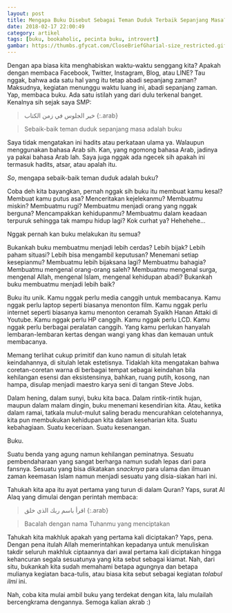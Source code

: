 ```yaml
---
layout: post
title: Mengapa Buku Disebut Sebagai Teman Duduk Terbaik Sepanjang Masa?
date: 2018-02-17 22:00:49
category: artikel
tags: [buku, bookaholic, pecinta buku, introvert]
gambar: https://thumbs.gfycat.com/CloseBriefGharial-size_restricted.gif
---
```


Dengan apa biasa kita menghabiskan waktu-waktu senggang kita? Apakah dengan membaca Facebook, Twitter, Instagram, Blog, atau LINE? Tau nggak, bahwa ada satu hal yang itu tetap abadi sepanjang zaman? Maksudnya, kegiatan menunggu waktu luang ini, abadi sepanjang zaman. Yap, membaca buku. Ada satu istilah yang dari dulu terkenal banget. Kenalnya sih sejak saya SMP:

> خير الجلوس في زمن الكتاب
{:.arab}

> Sebaik-baik teman duduk sepanjang masa adalah buku

Saya tidak mengatakan ini hadits atau perkataan ulama ya. Walaupun menggunakan bahasa Arab sih. Kan, yang ngomong bahasa Arab, jadinya ya pakai bahasa Arab lah. Saya juga nggak ada ngecek sih apakah ini termasuk hadits, atsar, atau apalah itu.

_So_, mengapa sebaik-baik teman duduk adalah buku?

Coba deh kita bayangkan, pernah nggak sih buku itu membuat kamu kesal? Membuat kamu putus asa? Menceritakan kejelekanmu? Membuatmu miskin? Membuatmu rugi? Membuatmu menjadi orang yang nggak berguna? Mencampakkan kehidupanmu? Membuatmu dalam keadaan terpuruk sehingga tak mampu hidup lagi? Kok curhat ya? Hehehehe...

Nggak pernah kan buku melakukan itu semua?

Bukankah buku membuatmu menjadi lebih cerdas? Lebih bijak? Lebih paham situasi? Lebih bisa mengambil keputusan? Menemani setiap kesepianmu? Membuatmu lebih bijaksana lagi? Membuatmu bahagia? Membuatmu mengenal orang-orang saleh? Membuatmu mengenal surga, mengenal Allah, mengenal Islam, mengenal kehidupan abadi? Bukankah buku membuatmu menjadi lebih baik?

Buku itu unik. Kamu nggak perlu media canggih untuk membacanya. Kamu nggak perlu laptop seperti biasanya menonton film. Kamu nggak perlu internet seperti biasanya kamu menonton ceramah Syaikh Hanan Attaki di Youtube. Kamu nggak perlu HP canggih. Kamu nggak perlu LCD. Kamu nggak perlu berbagai peralatan canggih. Yang kamu perlukan hanyalah lembaran-lembaran kertas dengan wangi yang khas dan kemauan untuk membacanya.

Memang terlihat cukup primitif dan kuno namun di situlah letak keindahannya, di situlah letak estetisnya. Tidaklah kita mengatakan bahwa coretan-coretan warna di berbagai tempat sebagai keindahan bila kehilangan esensi dan eksistensinya, bahkan, ruang putih, kosong, nan hampa, disulap menjadi maestro karya seni di tangan Steve Jobs.

Dalam hening, dalam sunyi, buku kita baca. Dalam rintik-rintik hujan, maupun dalam malam dingin, buku menemani kesendirian kita. Atau, ketika dalam ramai, tatkala mulut-mulut saling beradu mencurahkan celotehannya, kita pun membukukan kehidupan kita dalam keseharian kita. Suatu kebahagiaan. Suatu keceriaan. Suatu kesenangan.

Buku.

Suatu benda yang agung namun kehilangan peminatnya. Sesuatu pembendaharaan yang sangat berharga namun sudah lepas dari para fansnya. Sesuatu yang bisa dikatakan _snacknya_ para ulama dan ilmuan zaman keemasan Islam namun menjadi sesuatu yang disia-siakan hari ini.

Tahukah kita apa itu ayat pertama yang turun di dalam Quran? Yaps, surat Al Alaq yang dimulai dengan perintah membaca:

> اقرأ باسم ربك الذي خلق
{:.arab}

> Bacalah dengan nama Tuhanmu yang menciptakan

Tahukah kita makhluk apakah yang pertama kali diciptakan? Yaps, pena. Dengan pena itulah Allah memerintahkan kepadanya untuk menuliskan takdir seluruh makhluk ciptaannya dari awal pertama kali diciptakan hingga kehancuran segala sesuatunya yang kita sebut sebagai kiamat. Nah, dari situ, bukankah kita sudah memahami betapa agungnya dan betapa mulianya kegiatan baca-tulis, atau biasa kita sebut sebagai kegiatan _tolabul ilmi_ ini.

Nah, coba kita mulai ambil buku yang terdekat dengan kita, lalu mulailah bercengkrama dengannya. Semoga kalian akrab :)